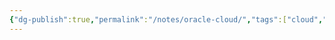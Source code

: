 ```yaml
---
{"dg-publish":true,"permalink":"/notes/oracle-cloud/","tags":["cloud","network","devops"],"noteIcon":"1","created":"2025-01-22T23:13:57.812+08:00","updated":"2025-01-23T01:25:16.205+08:00"}
---
```


